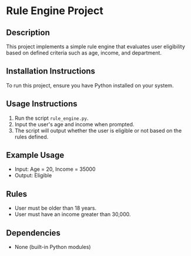 # Rule Engine Project

## Description
This project implements a simple rule engine that evaluates user eligibility based on defined criteria such as age, income, and department.

## Installation Instructions
To run this project, ensure you have Python installed on your system.

## Usage Instructions
1. Run the script `rule_engine.py`.
2. Input the user's age and income when prompted.
3. The script will output whether the user is eligible or not based on the rules defined.

## Example Usage
- Input: Age = 20, Income = 35000
- Output: Eligible

## Rules
- User must be older than 18 years.
- User must have an income greater than 30,000.

## Dependencies
- None (built-in Python modules)
